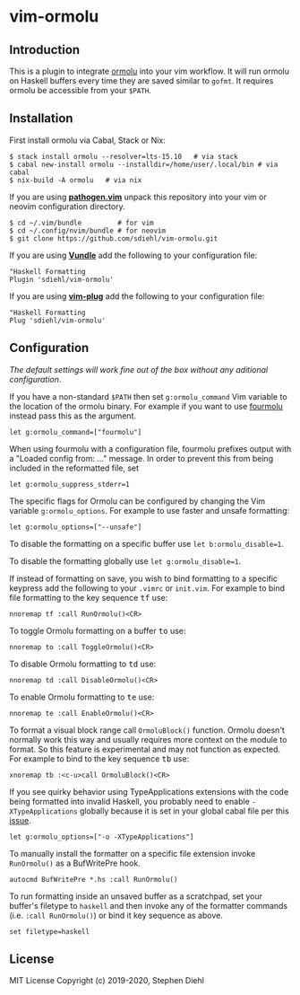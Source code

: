 vim-ormolu
==========

Introduction
------------

This is a plugin to integrate [ormolu] into your vim workflow. It will run
ormolu on Haskell buffers every time they are saved similar to `gofmt`. It
requires ormolu be accessible from your `$PATH`.

[ormolu]: https://github.com/tweag/ormolu

Installation
------------

First install ormolu via Cabal, Stack or Nix:

```console
$ stack install ormolu --resolver=lts-15.10   # via stack
$ cabal new-install ormolu --installdir=/home/user/.local/bin # via cabal
$ nix-build -A ormolu   # via nix
```

If you are using **[pathogen.vim](https://github.com/tpope/vim-pathogen)** unpack
this repository into your vim or neovim configuration directory.

```console
$ cd ~/.vim/bundle         # for vim
$ cd ~/.config/nvim/bundle # for neovim
$ git clone https://github.com/sdiehl/vim-ormolu.git
```

If you are using **[Vundle](https://github.com/gmarik/Vundle.vim)** add the
following to your configuration file:

```vim
"Haskell Formatting
Plugin 'sdiehl/vim-ormolu'
```

If you are using **[vim-plug](https://github.com/junegunn/vim-plug)** add the
following to your configuration file:

```vim
"Haskell Formatting
Plug 'sdiehl/vim-ormolu'
```

Configuration
-------------

*The default settings will work fine out of the box without any aditional
configuration*.

If you have a non-standard `$PATH` then set `g:ormolu_command` Vim variable to
the location of the ormolu binary. For example if you want to use
[fourmolu](https://github.com/parsonsmatt/fourmolu) instead pass this as the
argument.

```vim
let g:ormolu_command=["fourmolu"]
```

When using fourmolu with a configuration file, fourmolu prefixes output
with a "Loaded config from: ..." message. In order to prevent this from being
included in the reformatted file, set

```vim
let g:ormolu_suppress_stderr=1
```

The specific flags for Ormolu can be configured by changing the Vim variable
`g:ormolu_options`. For example to use faster and unsafe formatting:

```vim
let g:ormolu_options=["--unsafe"]
```

To disable the formatting on a specific buffer use `let b:ormolu_disable=1`.

To disable the formatting globally use `let g:ormolu_disable=1`.

If instead of formatting on save, you wish to bind formatting to a specific
keypress add the following to your `.vimrc` or `init.vim`.  For example to bind
file formatting to the key sequence <kbd>t</kbd><kbd>f</kbd> use:

```vim
nnoremap tf :call RunOrmolu()<CR>
```

To toggle Ormolu formatting on a buffer <kbd>t</kbd><kbd>o</kbd> use:

```vim
nnoremap to :call ToggleOrmolu()<CR>
```

To disable Ormolu formatting to <kbd>t</kbd><kbd>d</kbd> use:

```vim
nnoremap td :call DisableOrmolu()<CR>
```

To enable Ormolu formatting to <kbd>t</kbd><kbd>e</kbd> use:

```vim
nnoremap te :call EnableOrmolu()<CR>
```

To format a visual block range call `OrmoluBlock()` function. Ormolu doesn't
normally work this way and usually requires more context on the module to
format. So this feature is experimental and may not function as expected. For
example to bind to the key sequence <kbd>t</kbd><kbd>b</kbd> use:

```vim
xnoremap tb :<c-u>call OrmoluBlock()<CR>
```

If you see quirky behavior using TypeApplications extensions with the code being
formatted into invalid Haskell, you probably need to enable `-XTypeApplications`
globally because it is set in your global cabal file per this
[issue](https://github.com/tweag/ormolu/issues/452).

```vim
let g:ormolu_options=["-o -XTypeApplications"]
```

To manually install the formatter on a specific file extension invoke
`RunOrmolu()` as a BufWritePre hook.

```vim
autocmd BufWritePre *.hs :call RunOrmolu()
```

To run formatting inside an unsaved buffer as a scratchpad, set your buffer's
filetype to `haskell` and then invoke any of the formatter commands (i.e. `:call
RunOrmolu()`) or bind it key sequence as above.

```vim
set filetype=haskell
```

License
-------

MIT License
Copyright (c) 2019-2020, Stephen Diehl
